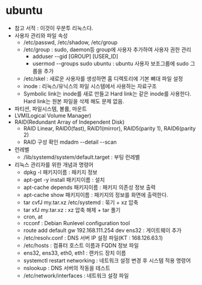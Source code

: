 # ubuntu
- 참고 서적 : 이것이 우분투 리눅스다.
- 사용자 관리와 파일 속성
  - /etc/passwd, /etc/shadow, /etc/group 
  - /etc/group : sudo, daemon등 group에 사용자 추가하여 사용자 권한 관리
    - adduser --gid [GROUP] [USER_ID]
    - usermod --groups sudo ubuntu : ubuntu 사용자 보조그룹에 sudo 그룹을 추가
  - /etc/skel : 새로운 사용자를 생성하면 홈 디렉토리에 기본 뼈대 파일 설정
  - inode : 리눅스/유닉스의 파일 시스템에서 사용하는 자료구조
  - Symbolic link는 inode를 새로 만들고 Hard link는 같은 inode를 사용한다. 
    Hard link는 원본 파일을 삭제 해도 문제 없음.
- 파티션, 파일시스템, 볼륨, 마운트
- LVM(Logical Volume Manager)
- RAID(Redundant Array of Independent Disk)
  - RAID Linear, RAID0(fast), RAID1(mirror), RAID5(parity 1), RAID6(parity 2)
  - RAID 구성 확인 mdadm --detail --scan
- 런레벨
  - /lib/systemd/system/default.target : 부팅 런레벨
- 리눅스 관리자를 위한 개념과 명령어  
  - dpkg -l 패키지이름 : 패키지 정보
  - apt-get -y install 패키지이름 : 설치
  - apt-cache depends 패키지이름 : 패키지 의존성 정보 출력
  - apt-cache show 패키지이름 : 패키지의 정보를 화면에 출력한다.
  - tar cvfJ my.tar.xz /etc/systemd : 묶기 + xz 압축
  - tar xfJ my.tar.xz : xz 압축 해제 + tar 풀기
  - cron, at
  - rcconf : Debian Runlevel configuration tool
  - route add default gw 192.168.111.254 dev ens32 : 게이트웨이 추가
  - /etc/resolv.conf : DNS 서버 IP 설정 파일(KT : 168.126.63.1)
  - /etc/hosts : 컴퓨터 호스트 이름과 FQDN 정보 파일
  - ens32, ens33, eth0, eth1 : 랜카드 장치 이름 
  - systemctl restart networking : 네트워크 설정 변경 후 시스템 적용 명령어
  - nslookup : DNS 서버의 작동을 테스트
  - /etc/network/interfaces : 네트워크 설정 파일
